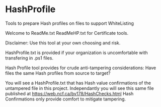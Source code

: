 # HashProfile
Tools to prepare Hash profiles on files to support WhiteListing

Welcome to ReadMe.txt ReadMeHP.txt for Certificate tools.

Disclaimer:  Use this tool at your own choosing and risk.

HashProfile.txt is provided if your organization is uncomfortable with transfering in .ps1 files.

Hash Profile tool provides for crude anti-tampering considerations:
      Have files the same Hash profiles from source to target?

You will see a HashProfile<Date-Time>.txt that has Hash value confirmations of the untampered file in this project.
	Independantly you will see this same file published at https://web.ncf.ca/bv178/HashChecks.html
Hash Confirmations only provide comfort to mitigate tampering.
